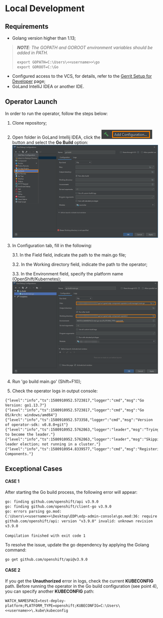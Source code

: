 # Local Development
## Requirements
* Golang version higher than 1.13;

>_**NOTE**: The GOPATH and GOROOT environment variables should be added in PATH._
>```
>export GOPATH=C:\Users\<<username>>\go
>export GOROOT=C:\Go
>```

* Configured access to the VCS, for details, refer to the [Gerrit Setup for Developer](https://kb.epam.com/display/EPMDEDP/Gerrit+Setup+for+Developer) page;
* GoLand IntelliJ IDEA or another IDE.

## Operator Launch
In order to run the operator, follow the steps below:

1. Clone repository;
2. Open folder in GoLand Intellij IDEA, click the ![add_config_button](../readme-resource/add_config_button.png "add_config_button") button and select the **Go Build** option:
![add_configuration](../readme-resource/add_configuration.png "add_configuration") 
3. In Configuration tab, fill in the following:

    3.1. In the Field field, indicate the path to the main.go file;
    
    3.2. In the Working directory field, indicate the path to the operator;
    
    3.3. In the Environment field, specify the platform name (OpenShift/Kubernetes);
   ![build-config](../readme-resource/build_config.png "build-config") 
4. Run 'go build main.go' (Shift+F10);
5. Check the operator logs in output console: 
```
{"level":"info","ts":1580910952.5723817,"logger":"cmd","msg":"Go Version: go1.13.7"}
{"level":"info","ts":1580910952.5723817,"logger":"cmd","msg":"Go OS/Arch: windows/amd64"}
{"level":"info","ts":1580910952.573358,"logger":"cmd","msg":"Version of operator-sdk: v0.8.0+git"}
{"level":"info","ts":1580910952.5762863,"logger":"leader","msg":"Trying to become the leader."}
{"level":"info","ts":1580910952.5762863,"logger":"leader","msg":"Skipping leader election; not running in a cluster."}
{"level":"info","ts":1580910954.8339577,"logger":"cmd","msg":"Registering Components."}
```

## Exceptional Cases
#### CASE 1

After starting the Go build process, the following error will appear: 
```
go: finding github.com/openshift/api v3.9.0
go: finding github.com/openshift/client-go v3.9.0
go: errors parsing go.mod:
C:\Users\<<username>>\Desktop\EDP\edp-admin-console\go.mod:36: require github.com/openshift/api: version "v3.9.0" invalid: unknown revision v3.9.0

Compilation finished with exit code 1
```

To resolve the issue, update the go dependency by applying the Golang command:
```
go get github.com/openshift/api@v3.9.0
```

#### CASE 2

If you get the **Unauthorized** error in logs, check the current **KUBECONFIG** path. Before running the operator in the Go build configuration (see point 4), you can specify another **KUBECONFIG** path:

```
WATCH_NAMESPACE=test-deploy-platform;PLATFORM_TYPE=openshift;KUBECONFIG=C:\Users\<<username>>\.kube\kubeconfig
```
